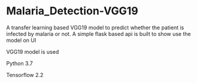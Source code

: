 # Malaria_Detection-VGG19
A transfer learning based VGG19 model to predict whether the patient is infected by malaria or not. A simple flask based api is built to show use the model on UI

VGG19 model is used

Python 3.7

Tensorflow 2.2
